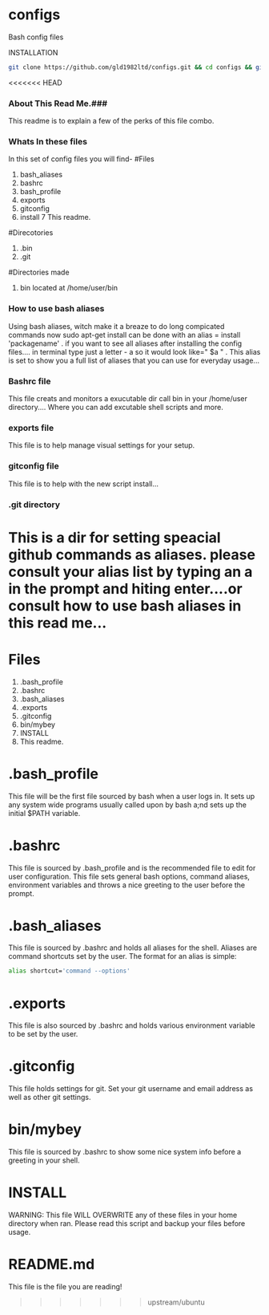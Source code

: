 configs
=======

Bash config files

INSTALLATION
```bash
git clone https://github.com/gld1982ltd/configs.git && cd configs && git checkout ubuntu && ./INSTALL
```
<<<<<<< HEAD
### About This Read Me.###
This readme is to explain a few of the perks of this file combo. 

###  Whats In these files ###
In this set of config files you will find-
#Files
1. bash_aliases  
2. bashrc 
3. bash_profile 
4. exports 
5. gitconfig 
6. install 
7  This readme. 

#Direcotories
1. .bin 
2. .git 

#Directories made
1. bin located at /home/user/bin 

### How to use bash aliases ###
Using bash aliases, witch make it a breaze to do long compicated commands now sudo 
apt-get install can be done with an alias = install 'packagename' . if you want to see all aliases after installing the config files.... 
in terminal type  just a letter -   a    so it would look like=" $a "  . This alias is set to show you a full list of aliases that you can use for everyday usage... 

### Bashrc file ###
This file creats and monitors a exucutable dir call bin in your /home/user directory.... Where you can add excutable shell scripts and more. 

### exports file ###
This file is to help manage visual settings for your setup.

### gitconfig file ### 
This file is to help with the new script install...

### .git directory ###
This is a dir for setting speacial github commands as aliases. please consult your alias list by typing an a in the prompt and hiting enter....or consult how to use bash aliases in this read me...
=======

# Files
1. .bash_profile
2. .bashrc
3. .bash_aliases
4. .exports
5. .gitconfig
6. bin/mybey
7. INSTALL
8. This readme.

# .bash_profile
This file will be the first file sourced by bash when a user logs in. It sets up any system wide programs usually called upon by bash a;nd sets up the initial $PATH variable.

# .bashrc
This file is sourced by .bash_profile and is the recommended file to edit for user configuration. This file sets general bash options, command aliases, environment variables and throws a nice greeting to the user before the prompt.

# .bash_aliases
This file is sourced by .bashrc and holds all aliases for the shell. Aliases are command shortcuts set by the user. The format for an alias is simple:
```bash
alias shortcut='command --options'
```

# .exports
This file is also sourced by .bashrc and holds various environment variable to be set by the user.

# .gitconfig
This file holds settings for git. Set your git username and email address as well as other git settings.

# bin/mybey
This file is sourced by .bashrc to show some nice system info before a greeting in your shell.

# INSTALL
WARNING: This file WILL OVERWRITE any of these files in your home directory when ran. Please read this script and backup your files before usage.

# README.md
This file is the file you are reading!
>>>>>>> upstream/ubuntu
